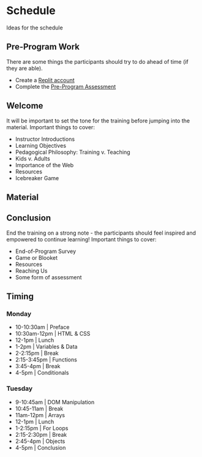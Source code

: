 # Schedule
Ideas for the schedule

## Pre-Program Work
There are some things the participants should try to do ahead of time (if they are able).

- Create a [Replit account](https://replit.com/signup)
- Complete the [Pre-Program Assessment](https://forms.gle/ESbqCEAwRvfkMnr47)

## Welcome
It will be important to set the tone for the training before jumping into the material. Important things to cover:

- Instructor Introductions
- Learning Objectives
- Pedagogical Philosophy: Training v. Teaching
- Kids v. Adults
- Importance of the Web
- Resources
- Icebreaker Game

## Material


## Conclusion
End the training on a strong note - the participants should feel inspired and empowered to continue learning! Important things to cover:

- End-of-Program Survey
- Game or Blooket
- Resources
- Reaching Us
- Some form of assessment


## Timing

### Monday
- 10-10:30am | Preface
- 10:30am-12pm | HTML & CSS
- 12-1pm | Lunch
- 1-2pm | Variables & Data
- 2-2:15pm | Break
- 2:15-3:45pm | Functions
- 3:45-4pm | Break
- 4-5pm | Conditionals

### Tuesday
- 9-10:45am | DOM Manipulation
- 10:45-11am | Break
- 11am-12pm | Arrays
- 12-1pm | Lunch
- 1-2:15pm | For Loops
- 2:15-2:30pm | Break
- 2:45-4pm | Objects
- 4-5pm | Conclusion

